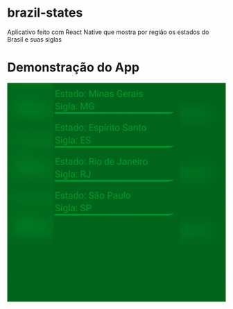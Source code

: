 # brazil-states
Aplicativo feito com React Native que mostra por região os estados do Brasil e suas siglas

# Demonstração do App
![Tela](https://github.com/henpetri/brazil-states/blob/master/assets/brazil-states.gif)
